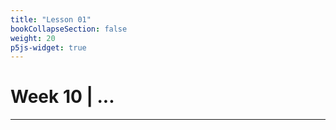 ```yaml
---
title: "Lesson 01"
bookCollapseSection: false
weight: 20
p5js-widget: true
---
```


# Week 10 | ...

---

